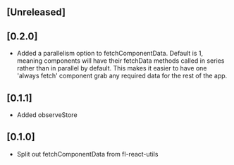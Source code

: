 
## [Unreleased]
  
## [0.2.0]
  - Added a parallelism option to fetchComponentData. Default is 1, meaning components will have their fetchData methods called in series rather than in parallel by default. This makes it easier to have one 'always fetch' component grab any required data for the rest of the app.

## [0.1.1]
  - Added observeStore

## [0.1.0]
 - Split out fetchComponentData from fl-react-utils

